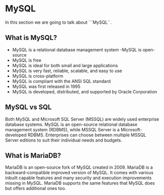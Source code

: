 # MySQL

In this section we are going to talk about ```MySQL``.

## What is MySQL?

- MySQL is a relational database management system
 -MySQL is open-source
- MySQL is free
- MySQL is ideal for both small and large applications
- MySQL is very fast, reliable, scalable, and easy to use
- MySQL is cross-platform
- MySQL is compliant with the ANSI SQL standard
- MySQL was first released in 1995
- MySQL is developed, distributed, and supported by Oracle Corporation

## MySQL vs SQL

Both MySQL and Microsoft SQL Server (MSSQL) are widely used enterprise database systems.
MySQL is an open-source relational database management system (RDBMS), while MSSQL Server is a Microsoft-developed RDBMS.
Enterprises can choose between multiple MSSQL Server editions to suit their individual needs and budgets.

## What is MariaDB?

MariaDB is an open-source fork of MySQL created in 2009.
MariaDB is a backward-compatible improved version of MySQL. It comes with various inbuilt capable features and many security and
execution improvements missing in MySQL. MariaDB supports the same features that MySQL does but offers additional ones too.

